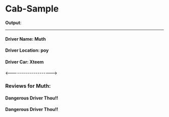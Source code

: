 # Cab-Sample

<strong>Output</strong>:
<hr>
<h4>Driver Name: Muth</h4>
<h4>Driver Location: poy</h4>
<h4>Driver Car: Xteem</h4>
<-------------------->
<h3>Reviews for Muth:</h3>
<h4>Dangerous Driver Thou!!</h4>
<h4>
Dangerous Driver Thou!!</h4>

